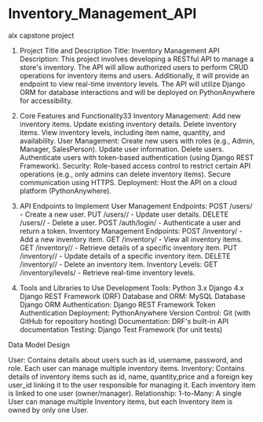 # Inventory_Management_API
alx capstone project

1. Project Title and Description
Title: Inventory Management API
Description:
This project involves developing a RESTful API to manage a store's inventory. The API will allow authorized users to perform CRUD operations for inventory items and users. Additionally, it will provide an endpoint to view real-time inventory levels. The API will utilize Django ORM for database interactions and will be deployed on PythonAnywhere for accessibility.

2. Core Features and Functionality33
Inventory Management:
Add new inventory items.
Update existing inventory details.
Delete inventory items.
View inventory levels, including item name, quantity, and availability.
User Management:
Create new users with roles (e.g., Admin, Manager, SalesPerson).
Update user information.
Delete users.
Authenticate users with token-based authentication (using Django REST Framework).
Security:
Role-based access control to restrict certain API operations (e.g., only admins can delete inventory items).
Secure communication using HTTPS.
Deployment:
Host the API on a cloud platform (PythonAnywhere).
3. API Endpoints to Implement
User Management Endpoints:
POST /users/ - Create a new user.
PUT /users/<id>/ - Update user details.
DELETE /users/<id>/ - Delete a user.
POST /auth/login/ - Authenticate a user and return a token.
Inventory Management Endpoints:
POST /inventory/ - Add a new inventory item.
GET /inventory/ - View all inventory items.
GET /inventory/<id>/ - Retrieve details of a specific inventory item.
PUT /inventory/<id>/ - Update details of a specific inventory item.
DELETE /inventory/<id>/ - Delete an inventory item.
Inventory Levels:
GET /inventory/levels/ - Retrieve real-time inventory levels.

4. Tools and Libraries to Use
Development Tools:
Python 3.x
Django 4.x
Django REST Framework (DRF)
Database and ORM:
MySQL Database
Django ORM
Authentication:
Django REST Framework Token Authentication
Deployment:
PythonAnywhere
Version Control:
Git (with GitHub for repository hosting)
Documentation:
DRF's built-in API documentation
Testing:
Django Test Framework (for unit tests)

Data Model Design


User:
Contains details about users such as id, username, password, and role.
Each user can manage multiple inventory items.
Inventory:
Contains details of inventory items such as id, name, quantity,price and a foreign key user_id linking it to the user responsible for managing it.
Each inventory item is linked to one user (owner/manager).
Relationship:
1-to-Many: A single User can manage multiple Inventory items, but each Inventory item is owned by only one User.


